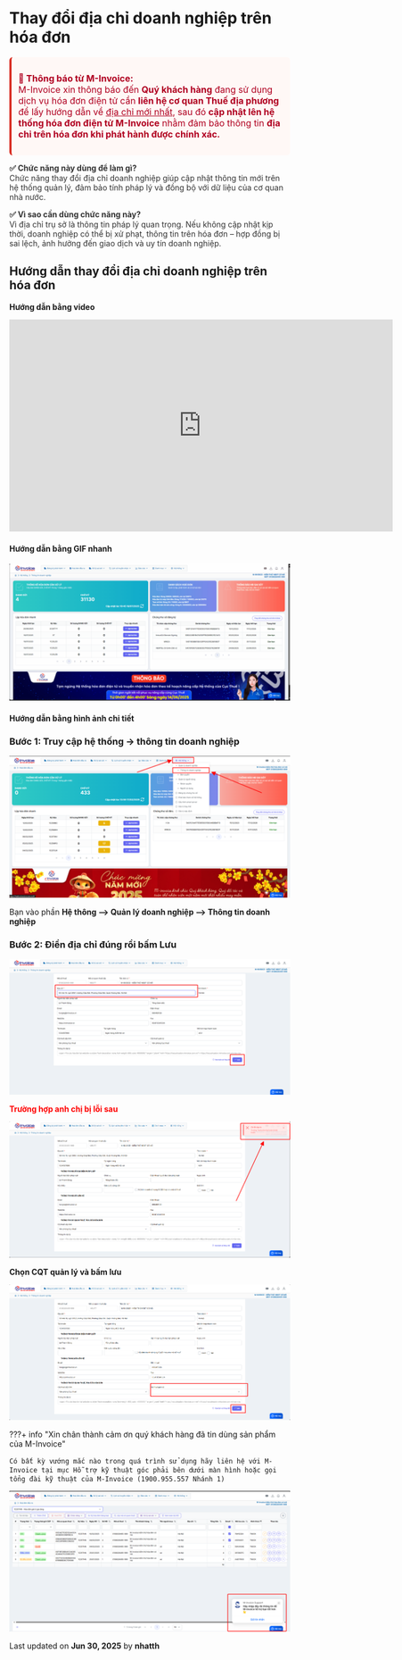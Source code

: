 # **Thay đổi địa chỉ doanh nghiệp trên hóa đơn**

<div style="font-size:16px; color:#b00020; background-color:#fff8f6; padding:12px; border-left:4px solid #d93025; border-radius:6px;">
  <p><strong>📢 Thông báo từ M-Invoice:</strong><br>
  M-Invoice xin thông báo đến <strong>Quý khách hàng</strong> đang sử dụng dịch vụ hóa đơn điện tử cần <strong>liên hệ cơ quan Thuế địa phương</strong> để lấy hướng dẫn về <u>địa chỉ mới nhất</u>, sau đó <strong>cập nhật lên hệ thống hóa đơn điện tử M-Invoice</strong> nhằm đảm bảo thông tin <strong>địa chỉ trên hóa đơn khi phát hành được chính xác.</strong></p>
</div>

<div style="font-size:14px; color:#333;">
  <p><strong>✅ Chức năng này dùng để làm gì?</strong><br>
  Chức năng thay đổi địa chỉ doanh nghiệp giúp cập nhật thông tin mới trên hệ thống quản lý, đảm bảo tính pháp lý và đồng bộ với dữ liệu của cơ quan nhà nước.</p>

  <p><strong>✅ Vì sao cần dùng chức năng này?</strong><br>
  Vì địa chỉ trụ sở là thông tin pháp lý quan trọng. Nếu không cập nhật kịp thời, doanh nghiệp có thể bị xử phạt, thông tin trên hóa đơn – hợp đồng bị sai lệch, ảnh hưởng đến giao dịch và uy tín doanh nghiệp.</p>
</div>

## **Hướng dẫn thay đổi địa chỉ doanh nghiệp trên hóa đơn**

**Hướng dẫn bằng video**

<iframe style="width: 43rem; height: 380px" src="https://www.youtube.com/embed/FCWj4XUDy9o?si=8LPIVoVPXWYO9lr2" title="YouTube video player" frameborder="0" allow="accelerometer; autoplay; clipboard-write; encrypted-media; gyroscope; picture-in-picture; web-share" referrerpolicy="strict-origin-when-cross-origin" allowfullscreen></iframe>

#### Hướng dẫn bằng GIF nhanh

![Gif 1](../../assets/images/invoice2/gif/thay-doi-dia-chi-1.gif "Hãy bấm vào để xem rõ hơn")

#### Hướng dẫn bằng hình ảnh chi tiết

### **Bước 1: Truy cập hệ thống -> thông tin doanh nghiệp**

![Hình 1](../../assets/images/invoice2/2.0_thay-doi-thong-tin-doanh-nghiep_1.png "Hãy bấm vào để xem rõ hơn")

Bạn vào phần **Hệ thông --> Quản lý doanh nghiệp --> Thông tin doanh nghiệp**

### **Bước 2: Điền địa chỉ đúng rồi bấm Lưu**

![Hình 1](../../assets/images/invoice2/2.0_thay-doi-thong-tin-doanh-nghiep_7.png "Hãy bấm vào để xem rõ hơn")

<p style="color: red; font-weight: bold;">Trường hợp anh chị bị lỗi sau</p>

![Hình 1](../../assets/images/invoice2/2.0_thay-doi-thong-tin-doanh-nghiep_8.png "Hãy bấm vào để xem rõ hơn")

**Chọn CQT quản lý và bấm lưu**

![Hình 1](../../assets/images/invoice2/2.0_thay-doi-thong-tin-doanh-nghiep_9.png "Hãy bấm vào để xem rõ hơn")

???+ info "Xin chân thành cảm ơn quý khách hàng đã tin dùng sản phẩm của M-Invoice"

    Có bất kỳ vướng mắc nào trong quá trình sử dụng hãy liên hệ với M-Invoice tại mục Hỗ trợ kỹ thuật góc phải bên dưới màn hình hoặc gọi tổng đài kỹ thuật của M-Invoice (1900.955.557 Nhánh 1)

![Hình 7](../../assets/images/invoice2/hotro.png "Hãy bấm vào để xem rõ hơn")

<div class="last-updated">Last updated on <strong>Jun 30, 2025</strong> by <strong>nhatth</strong></div>
